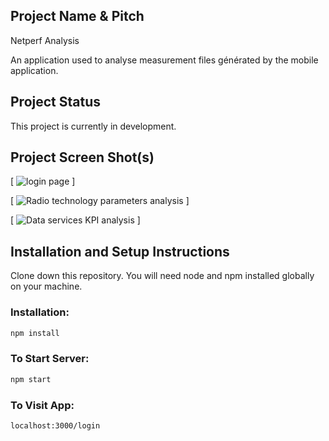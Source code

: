 ## Project Name & Pitch

Netperf Analysis

An application used to analyse measurement files générated by the mobile application.

## Project Status

This project is currently in development.

## Project Screen Shot(s)

[ ![login page ](./Project_Screenshot/img1.jpg) ]

[ ![Radio technology parameters analysis ](./Project_Screenshot/img2.jpg) ]

[ ![Data services KPI analysis ](./Project_Screenshot/img3.jpg) ]

## Installation and Setup Instructions

Clone down this repository. You will need node and npm installed globally on your machine.

### Installation:

```bash
npm install

```

### To Start Server:

```bash
npm start
```

### To Visit App:

```bash
localhost:3000/login
```